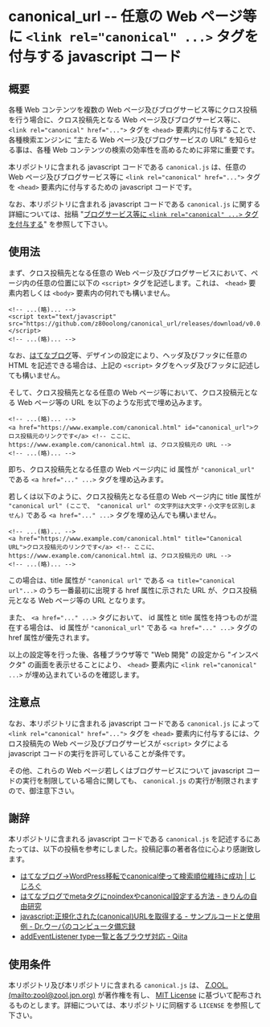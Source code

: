 # canonical_url -- 任意の Web ページ等に ```<link rel="canonical" ...>``` タグを付与する javascript コード

## 概要

各種 Web コンテンツを複数の Web ページ及びブログサービス等にクロス投稿を行う場合に、クロス投稿先となる Web ページ及びブログサービス等に、 ```<link rel="canonical" href="...">``` タグを ```<head>``` 要素内に付与することで、各種検索エンジンに ”主たる Web ページ及びブログサービスの URL” を知らせる事は、各種 Web コンテンツの検索の効率性を高めるために非常に重要です。

本リポジトリに含まれる javascript コードである ```canonical.js``` は、任意の Web ページ及びブログサービス等に ```<link rel="canonical" href="...">``` タグを ```<head>``` 要素内に付与するための javascript コードです。

なお、本リポジトリに含まれる javascript コードである ```canonical.js``` に関する詳細については、拙稿 "[ブログサービス等に ```<link rel="canonical" ...>``` タグを付与する][QRN1]" を参照して下さい。

## 使用法

まず、クロス投稿先となる任意の Web ページ及びブログサービスにおいて、ページ内の任意の位置に以下の ```<script>``` タグを記述します。これは、 ```<head>``` 要素内若しくは ```<body>``` 要素内の何れでも構いません。

```
<!-- ...(略)... -->
<script text="text/javascript" src="https://github.com/z80oolong/canonical_url/releases/download/v0.0.1/canonical.js"></script>
<!-- ...(略)... -->
```

なお、[はてなブログ][HATE]等、デザインの設定により、ヘッダ及びフッタに任意の HTML を記述できる場合は、上記の ```<script>``` タグをヘッダ及びフッタに記述しても構いません。

そして、クロス投稿先となる任意の Web ページ等において、クロス投稿元となる Web ページ等の URL を以下のような形式で埋め込みます。

```
<!-- ...(略)... -->
<a href="https://www.example.com/canonical.html" id="canonical_url">クロス投稿元のリンクです</a> <!-- ここに、 https://www.example.com/canonical.html は、クロス投稿元の URL -->
<!-- ...(略)... -->
```

即ち、クロス投稿先となる任意の Web ページ内に id 属性が ```"canonical_url"``` である ```<a href="..." ...>``` タグを埋め込みます。

若しくは以下のように、クロス投稿先となる任意の Web ページ内に title 属性が ```"canonical url" (ここで、 "canonical url" の文字列は大文字・小文字を区別しません)``` である ```<a href="..." ...>``` タグを埋め込んでも構いません。

```
<!-- ...(略)... -->
<a href="https://www.example.com/canonical.html" title="Canonical URL">クロス投稿元のリンクです</a> <!-- ここに、 https://www.example.com/canonical.html は、クロス投稿元の URL -->
<!-- ...(略)... -->
```

この場合は、title 属性が ```"canonical url"``` である ```<a title="canonical url"...>``` のうち一番最初に出現する href 属性に示された URL が、クロス投稿元となる Web ページ等の URL となります。

また、 ```<a href="..." ...>``` タグにおいて、 id 属性と title 属性を持つものが混在する場合は、 id 属性が ```"canonical_url"``` である ```<a href="..." ...>``` タグの href 属性が優先されます。

以上の設定等を行った後、各種ブラウザ等で "Web 開発" の設定から "インスペクタ" の画面を表示せることにより、 ```<head>``` 要素内に ```<link rel="canonical" ...>``` が埋め込まれているのを確認します。

## 注意点

なお、本リポジトリに含まれる javascript コードである ```canonical.js``` によって```<link rel="canonical" href="...">``` タグを ```<head>``` 要素内に付与するには、クロス投稿先の Web ページ及びブログサービスが ```<script>``` タグによる javascript コードの実行を許可していることが条件です。
 
その他、これらの Web ページ若しくはブログサービスについて javascript コードの実行を制限している場合に関しても、 ```canonical.js``` の実行が制限されますので、御注意下さい。

## 謝辞

本リポジトリに含まれる javascript コードである ```canonical.js``` を記述するにあたっては、以下の投稿を参考にしました。投稿記事の著者各位に心より感謝致します。

- [はてなブログ→WordPress移転でcanonical使って検索順位維持に成功 | じじろぐ][JIJI]
- [はてなブログでmetaタグにnoindexやcanonical設定する方法 - きりんの自由研究][KIRI]
- [javascript:正規化された(canonical)URLを取得する - サンプルコードと使用例 - Dr.ウーパのコンピュータ備忘録][UUPA]
- [addEventListener type一覧と各ブラウザ対応 - Qiita][MRPE]

## 使用条件

本リポジトリ及び本リポジトリに含まれる ```canonical.js``` は、 [Z.OOL. (mailto:zool@zool.jpn.org)][ZOOL] が著作権を有し、 [MIT License][MITL] に基づいて配布されるものとします。詳細については、本リポジトリに同梱する ```LICENSE``` を参照して下さい。

<!-- 外部リンク一覧 -->

[QRN1]:https://z80oolong.qrunch.io/entries/rTn7c3y1wYUbWOBU
[HATE]:https://hatenablog.com/
[JIJI]:http://asean-info.net/jijilog/17021401-hatenablog-wordpress-transfer/
[KIRI]:http://giraffyk1.hatenablog.com/entry/hatena-blog-force-meta-tag
[UUPA]:http://upa-pc.blogspot.com/2015/03/javascript-canonical-url-get.html?m=1
[MRPE]:https://qiita.com/mrpero/items/156968e3512d42fffc5e
[MITL]:https://opensource.org/licenses/MIT
[ZOOL]:http://zool.jpn.org/
